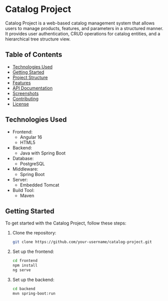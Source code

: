 # Catalog Project

Catalog Project is a web-based catalog management system that allows users to manage products, features, and parameters in a structured manner. It provides user authentication, CRUD operations for catalog entities, and a hierarchical tree structure view.

## Table of Contents

- [Technologies Used](#technologies-used)
- [Getting Started](#getting-started)
- [Project Structure](#project-structure)
- [Features](#features)
- [API Documentation](#api-documentation)
- [Screenshots](#screenshots)
- [Contributing](#contributing)
- [License](#license)

## Technologies Used

- Frontend:
  - Angular 16
  - HTML5
- Backend:
  - Java with Spring Boot
- Database:
  - PostgreSQL
- Middleware:
  - Spring Boot
- Server:
  - Embedded Tomcat
- Build Tool:
  - Maven

## Getting Started

To get started with the Catalog Project, follow these steps:

1. Clone the repository:
   ```bash
   git clone https://github.com/your-username/catalog-project.git
2. Set up the frontend:
   ```bash
   cd frontend
   npm install
   ng serve
3. Set up the backend:
   ```bash
   cd backend
   mvn spring-boot:run


